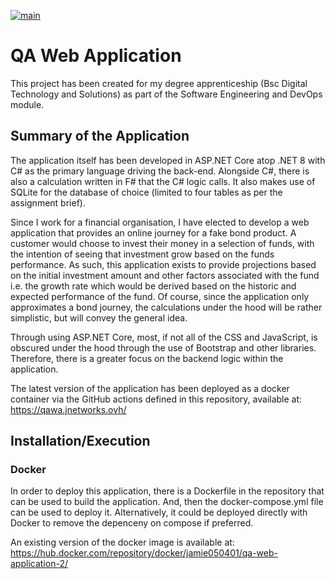 [![main](https://github.com/Jamie050401/qa-software-devops-web-application/actions/workflows/main-push.yml/badge.svg?branch=main)](https://github.com/Jamie050401/qa-software-devops-web-application/actions/workflows/main-push.yml)
# QA Web Application

This project has been created for my degree apprenticeship (Bsc Digital Technology and Solutions) as part of the Software Engineering and DevOps module.

## Summary of the Application

The application itself has been developed in ASP.NET Core atop .NET 8 with C# as the primary language driving the back-end. Alongside C#, there is also a calculation written in F# that the C# logic calls. It also makes use of SQLite for the database of choice (limited to four tables as per the assignment brief).

Since I work for a financial organisation, I have elected to develop a web application that provides an online journey for a fake bond product. A customer would choose to invest their money in a selection of funds, with the intention of seeing that investment grow based on the funds performance. As such, this application exists to provide projections based on the initial investment amount and other factors associated with the fund i.e. the growth rate which would be derived based on the historic and expected performance of the fund. Of course, since the application only approximates a bond journey, the calculations under the hood will be rather simplistic, but will convey the general idea.  

Through using ASP.NET Core, most, if not all of the CSS and JavaScript, is obscured under the hood through the use of Bootstrap and other libraries. Therefore, there is a greater focus on the backend logic within the application.

The latest version of the application has been deployed as a docker container via the GitHub actions defined in this repository, available at: https://qawa.jnetworks.ovh/

## Installation/Execution

### Docker

In order to deploy this application, there is a Dockerfile in the repository that can be used to build the application. And, then the docker-compose.yml file can be used to deploy it. Alternatively, it could be deployed directly with Docker to remove the depenceny on compose if preferred.

An existing version of the docker image is available at: https://hub.docker.com/repository/docker/jamie050401/qa-web-application-2/
